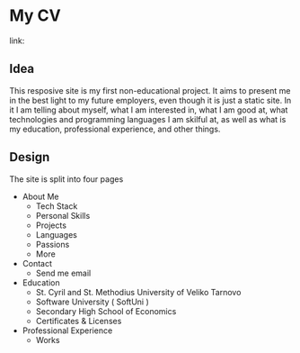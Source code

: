 # My CV
link: 
## Idea
This resposive site is my first non-educational project. It aims to present me in the best light to my future employers, even though it is just a static site. In it I am telling about myself, what I am interested in, what I am good at, what technologies and programming languages I am skilful at, as well as what is my education, professional experience, and other things.
## Design
The site is split into four pages
* About Me
    * Tech Stack
    * Personal Skills
	* Projects
	* Languages
	* Passions
	* More
* Contact
    * Send me email
* Education
    * St. Cyril and St. Methodius University of Veliko Tarnovo
    * Software University ( SoftUni )
	* Secondary High School of Economics
	* Certificates & Licenses
* Professional Experience
    * Works